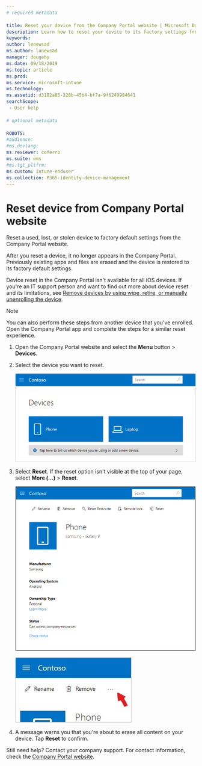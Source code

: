 ```yaml
---
# required metadata

title: Reset your device from the Company Portal website | Microsoft Docs
description: Learn how to reset your device to its factory settings from the Company Portal website.
keywords:
author: lenewsad
ms.author: lanewsad
manager: dougeby
ms.date: 09/18/2019
ms.topic: article
ms.prod:
ms.service: microsoft-intune
ms.technology:
ms.assetid: d3182a85-328b-45b4-bf7a-9f6249984641
searchScope:
 - User help

# optional metadata

ROBOTS:  
#audience:
#ms.devlang:
ms.reviewer: coferro
ms.suite: ems
#ms.tgt_pltfrm:
ms.custom: intune-enduser
ms.collection: M365-identity-device-management
---
```



# Reset device from Company Portal website

Reset a used, lost, or stolen device to factory default settings from the Company Portal website.  

After you reset a device, it no longer appears in the Company Portal. Previously existing apps and files are erased and the device is restored to its factory default settings. 

Device reset in the Company Portal isn't available for all iOS devices. If you're an IT support person and want to find out more about device reset and its limitations, see [Remove devices by using wipe, retire, or manually unenrolling the device](https://docs.microsoft.com/intune/devices-wipe).  

> [!Note]
> You can also perform these steps from another device that you've enrolled. Open the Company Portal app and complete the steps for a similar reset experience. 

1. Open the Company Portal website and select the __Menu__ button > __Devices__.  

2. Select the device you want to reset.

    ![A screenshot of the Devices page, with two tiles that show unidentified, generically named devices. A gray banner sits directly below the devices and prompts user to identify the device they're using or add a new one.](./media/rename-reset-device-step2-1808.png)  

3. Select **Reset**. If the reset option isn't visible at the top of your page, select **More (…)** > **Reset**.  

     ![Device details page for a selected device on the Company Portal website, with a list of links at the top showing Rename, Remove, Reset Device, Reset Passcode, and Remote Lock. ](./media/rename-reset-device-1808.png)  

    ![Screenshot of the More icon, highlighted with a red arrow.](./media/rename-reset-device-step3-more-1808.png)  

4. A message warns you that you're about to erase all content on your device. Tap **Reset** to confirm.  

Still need help? Contact your company support. For contact information, check the [Company Portal website](https://go.microsoft.com/fwlink/?linkid=2010980).
